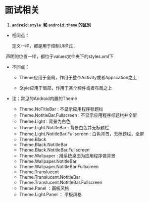 #      面试相关

1. **`android:style `和 `android:theme` 的区别**

- 相同点：

  定义一样，都是用于控制UI样式；

​		声明的位置一样，都位于values文件夹下的styles.xml下

- 不同点：

  - Theme应用于全局，作用于整个Activity或者Application之上

  -  Style应用于局部，作用于某个控件或者布局之上

- 注：常见的Android内置的Theme

  - Theme.NoTitleBar : 不显示应用程序标题栏
  - Theme.NotitleBar.Fullscreen : 不显示应用程序标题栏并全屏
  - Theme.Light : 背景为白色
  - Theme.Light.NotitleBar : 背景白色并无标题栏
  - Theme.Light.NotitleBar.Fullscreen : 白色背景，无标题栏，全屏
  - Theme.Black
  - Theme.Black.NotitleBar
  - Theme.Black.NotitleBar.Fullscreen
  - Theme.Wallpaper : 用系统桌面为应用程序做背景
  - Theme.Wallpaper.NotitleBar
  - Theme.Wallpaper.NotitleBar.Fullscreen
  - Theme.Translucent
  - Theme.Translucent.NotitleBar
  - Theme.Translucent.NotitleBar.Fullscreen
  - Theme.Panel ：画板风格
  - Theme.Light.Panel ： 平板风格



